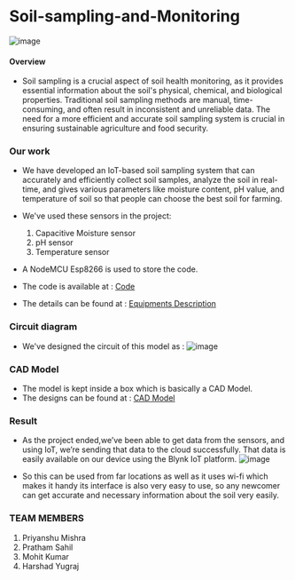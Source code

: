 # Soil-sampling-and-Monitoring
![image](https://github.com/PrathamSahil/Soil-sampling-and-Monitoring/assets/133521400/f925b05b-e744-484b-8b89-4419efcaabd1)

#### Overview

* Soil sampling is a crucial aspect of soil health monitoring, as it provides essential information about the soil's physical, chemical, and biological properties. Traditional soil sampling methods are manual, time-consuming, and often result in inconsistent and unreliable data. The need for a more efficient and accurate soil sampling system is crucial in ensuring sustainable agriculture and food security.

### Our work

* We have developed an IoT-based soil sampling system that can accurately and efficiently collect soil samples, analyze the soil in real-time, and gives various parameters like moisture content, pH value, and temperature of soil so that people can choose the best soil for farming.

* We've used these sensors in the project:
  1. Capacitive Moisture sensor
  2. pH sensor
  3. Temperature sensor

* A NodeMCU Esp8266 is used to store the code.

* The code is available at : [Code](Code)

* The details can be found at : 
  [Equipments Description](Description/EquipmentsDescription.md)

### Circuit diagram

* We've  designed the circuit of this model as : 
![image](https://github.com/PrathamSahil/Soil-sampling-and-Monitoring/assets/133521400/c7bc868b-a98a-4500-b10f-862b40bbd4aa)

### CAD Model

* The model is kept inside a box which is basically a CAD Model.
* The designs can be found at :
  [CAD Model](https://github.com/PrathamSahil/Soil-sampling-and-Monitoring/tree/main/CAD%20model)

### Result

* As the project ended,we’ve been able to get data from the sensors, and using IoT, we’re sending that data to the cloud successfully. That data is easily available on our device using the Blynk IoT platform.
![image](https://github.com/PrathamSahil/Soil-sampling-and-Monitoring/assets/133521400/fe476d95-d516-40be-a97f-73c57233f5d8)

  
* So this can be used from far locations as well as it uses  wi-fi which makes it handy its interface is also very easy to use, so any newcomer can get accurate and necessary information about the soil very easily. 

### TEAM MEMBERS

1. Priyanshu Mishra
2. Pratham Sahil
3. Mohit Kumar
4. Harshad Yugraj
